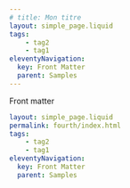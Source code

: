 ```yaml
---
# title: Mon titre
layout: simple_page.liquid
tags:
    - tag2
    - tag1
eleventyNavigation:
  key: Front Matter
  parent: Samples
---
```


Front matter 

```yaml
layout: simple_page.liquid
permalink: fourth/index.html
tags:
    - tag2
    - tag1
eleventyNavigation:
  key: Front Matter
  parent: Samples
```